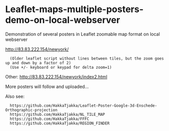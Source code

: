 # Leaflet-maps-multiple-posters-demo-on-local-webserver
Demonstration of several posters in Leaflet zoomable map format on local webserver

http://83.83.222.154/newyork/

      (Older leaflet script without lines between tiles, but the zoom goes up and down by a factor of 2)
      (Use +/- keyboard or keypad for delta zoom=1)

Other: http://83.83.222.154/newyork/index2.html

More posters will follow and uploaded...

Also see:

      https://github.com/HakkaTjakka/Leaflet-Poster-Google-3d-Enschede-Orthographic-projection
      https://github.com/HakkaTjakka/NL_TILE_MAP
      https://github.com/HakkaTjakka/FFFC
      https://github.com/HakkaTjakka/REGION_FINDER



